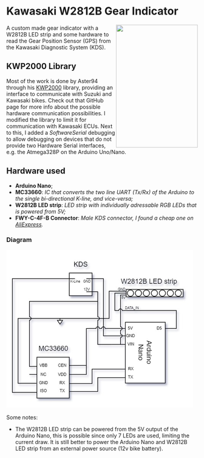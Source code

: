 ﻿# Kawasaki W2812B Gear Indicator
 <a href="https://www.youtube.com/shorts/qYxOT7fzgA0"><img align="right" src="https://i.ytimg.com/vi/qYxOT7fzgA0/oar2.jpg?sqp=-oaymwEaCJUDENAFSFXyq4qpAwwIARUAAIhCcAHAAQY=&rs=AOn4CLBmHTwcPXswSw9OFq_qdH_oEBWi4Q" width="215" height="324"/></a>
A custom made gear indicator with a W2812B LED strip and some hardware to read the Gear Position Sensor (GPS) from the Kawasaki Diagnostic System (KDS).


## KWP2000 Library
Most of the work is done by Aster94 through his [KWP2000](https://github.com/aster94/Keyword-Protocol-2000) library, providing an interface to communicate with Suzuki and Kawasaki bikes. Check out that GitHub page for more info about the possible hardware communication possibilities.
I modified the library to limit it for communication with Kawasaki ECUs. Next to this, I added a *SoftwareSerial* debugging to allow debugging on devices that do not provide two Hardware Serial interfaces, e.g. the Atmega328P on the Arduino Uno/Nano.

## Hardware used
- **Arduino Nano**;
- **MC33660**: *IC that converts the two line UART (Tx/Rx) of the Arduino to the single bi-directional K-line, and vice-versa;*
- **W2812B LED strip**: *LED strip with individually adressable RGB LEDs that is powered from 5V;*
- **FWY-C-4F-B Connector**: *Male KDS connector, I found a cheap one on [AliExpress](https://nl.aliexpress.com/item/1005002438381284.html?spm=a2g0o.order_list.order_list_main.5.186f79d26YG6rV&gatewayAdapt=glo2nld).*

### Diagram
![SDF](https://github.com/BramNH/kawasaki-gear-indicator/blob/main/img/schematic.jpg?raw=true)

Some notes:
- The W2812B LED strip can be powered from the 5V output of the Arduino Nano, this is possible since only 7 LEDs are used, limiting the current draw. It is still better to power the Arduino Nano and W2812B LED strip from an external power source (12v bike battery).
